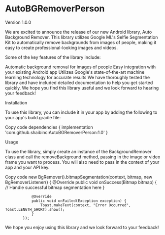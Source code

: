 # AutoBGRemoverPerson

Version 1.0.0

We are excited to announce the release of our new Android library, Auto Background Remover. This library utilizes Google ML's Selfie Segmentation Kit to automatically remove backgrounds from images of people, making it easy to create professional-looking images and videos.

Some of the key features of the library include:

Automatic background removal for images of people
Easy integration with your existing Android app
Utilizes Google's state-of-the-art machine learning technology for accurate results
We have thoroughly tested the library and have included detailed documentation to help you get started quickly. We hope you find this library useful and we look forward to hearing your feedback!


Installation

To use this library, you can include it in your app by adding the following to your app's build.gradle file:

Copy code
dependencies {
      implementation 'com.github.shaibinc:AutoBGRemoverPerson:1.0'
}

Usage

To use the library, simply create an instance of the BackgroundRemover class and call the removeBackground method, passing in the image or video frame you want to process. You will also need to pass in the context of your app and your API key.

Copy code
new BgRemover().bitmapSegmentation(context,
            bitmap,
            new BgRemoverListener() {
                @Override
                public void onSuccess(Bitmap bitmap) {
                    // Handle successful bitmap segmentation here
                }

                @Override
                public void onFailed(Exception exception) {
                    Toast.makeText(context, "Error Occurred", Toast.LENGTH_SHORT).show();
                }
            });


We hope you enjoy using this library and we look forward to your feedback!
